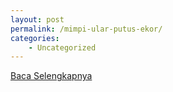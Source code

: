 ```yaml
---
layout: post
permalink: /mimpi-ular-putus-ekor/
categories:
    - Uncategorized
---
```


[Baca Selengkapnya](/07)